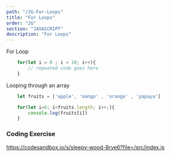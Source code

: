 ```yaml
---
path: "/2G-For-Loops"
title: "For Loops"
order: "2G"
section: "JAVASCRIPT"
description: "For Loops"
---
```



For Loop 


```js
    for(let i = 0 ; i < 10; i++){
        // repeated code goes here
    }
```


Looping through an array 


```js
    let fruits = ['apple', 'mango' , 'orange' , 'papaya']

    for(let i=0; i<fruits.length; i++;){
        console.log(fruits[i])
    }

```

### Coding Exercise

https://codesandbox.io/s/sleepy-wood-8rye6?file=/src/index.js